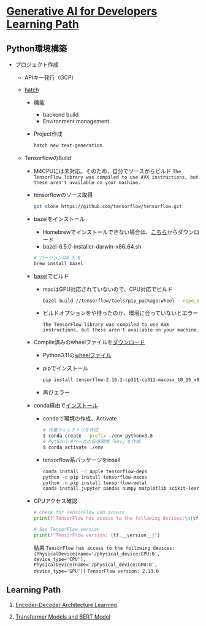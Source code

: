 # [Generative AI for Developers Learning Path](https://www.cloudskillsboost.google/paths/183?locale=ja)

## Python環境構築

* プロジェクト作成
  * APIキー発行（GCP）

  * [hatch](https://hatch.pypa.io/latest/install/)
    * 機能
      * backend build
      * Environment management
    * Project作成

      ```bash
      hatch new text-generation
      ```

  * TensorflowのBuild
    * M4CPUには未対応。そのため、自分でソースからビルド
      `The TensorFlow library was compiled to use AVX instructions, but these aren't available on your machine.`

    * tensorflowのソース取得

      ```bash
      git clone https://github.com/tensorflow/tensorflow.git
      ```

    * bazelをインストール
      * Homebrewでインストールできない場合は、[こちら](https://github.com/bazelbuild/bazel/releases)からダウンロード
      * bazel-6.5.0-installer-darwin-x86_64.sh

      ```bash
      # バージョンは6.5.0
      brew install bazel
      ```

    * [basel](https://www.tensorflow.org/install/source?hl=ja#macos)でビルド
      * macはGPU対応されていないので、CPU対応でビルド

        ```bash
        bazel build //tensorflow/tools/pip_package:wheel --repo_env=WHEEL_NAME=tensorflow_cpu
        ```

      * ビルドオプションをや待ったのか、環境に合っていないとエラー

        ```text
        The TensorFlow library was compiled to use AVX instructions, but these aren't available on your machine.
        ```

    * Compile済みのwheelファイルを[ダウンロード](https://www.tensorflow.org/install/pip?hl=ja#macos)
      * Python3.11の[wheelファイル](https://storage.googleapis.com/tensorflow/versions/2.16.2/tensorflow-2.16.2-cp311-cp311-macosx_10_15_x86_64.whl)

      * pipでインストール

        ```bash
        pip install tensorflow-2.16.2-cp311-cp311-macosx_10_15_x86_64.whl
        ```

      * 再びエラー

    * conda経由で[インストール](https://qiita.com/xtrizeShino/items/56e3c1e027107debe331)
      * condaで環境の作成、Activate

        ```bash
        # 作業ディレクトリを作成
        $ conda create --prefix ./env python=3.8
        # Python3.8ベースの仮想環境「env」を作成
        $ conda activate ./env
        ```

      * tensorflow系パッケージをinsall

        ```bash
        conda install -c apple tensorflow-deps
        python -m pip install tensorflow-macos
        python -m pip install tensorflow-metal
        conda install jupyter pandas numpy matplotlib scikit-learn
        ```

    * GPUアクセス確認

      ```python
      # Check for TensorFlow GPU access
      print(f"TensorFlow has access to the following devices:\n{tf.config.list_physical_devices()}")

      # See TensorFlow version
      print(f"TensorFlow version: {tf.__version__}")
      ```

      結果
      `TensorFlow has access to the following devices:`
      `[PhysicalDevice(name='/physical_device:CPU:0', device_type='CPU'), PhysicalDevice(name='/physical_device:GPU:0', device_type='GPU')]`
      `TensorFlow version: 2.13.0`

## Learning Path

1. [Encoder-Decoder Architecture Learning](./docs/encoder-decoder-architecture-learning.md)

1. [Transformer Models and BERT Model](./docs/transformer-models-and-bert-model.md)
